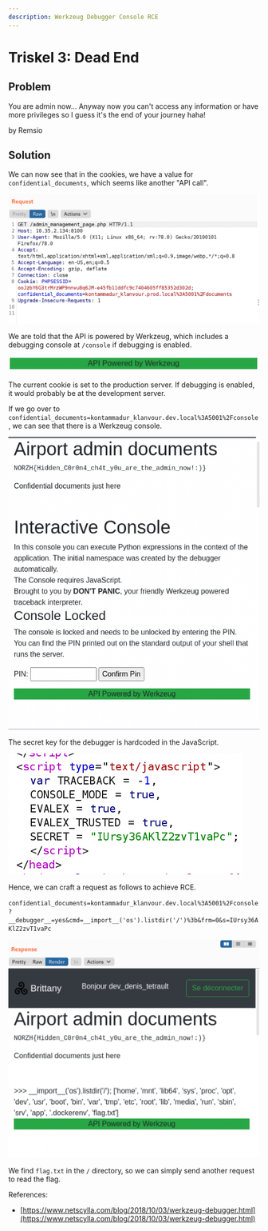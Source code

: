 ```yaml
---
description: Werkzeug Debugger Console RCE
---
```


# Triskel 3: Dead End

## Problem

You are admin now... Anyway now you can't access any information or have more privileges so I guess it's the end of your journey haha!

by Remsio

## Solution

We can now see that in the cookies, we have a value for `confidential_documents`, which seems like another "API call".

![](../../.gitbook/assets/a33e065763d148fb9c505e2cf70655d2.png)

We are told that the API is powered by Werkzeug, which includes a debugging console at `/console` if debugging is enabled.

![](../../.gitbook/assets/673321c7e0ef47eebacbbb0befcd6f08.png)

The current cookie is set to the production server. If debugging is enabled, it would probably be at the development server.

If we go over to `confidential_documents=kontammadur_klanvour.dev.local%3A5001%2Fconsole`, we can see that there is a Werkzeug console.

![](../../.gitbook/assets/2c50d3d872014ef19e25c0322a7e4845.png)

The secret key for the debugger is hardcoded in the JavaScript.

![](../../.gitbook/assets/af3f82f79f20471c82e3f087dfa36b72.png)

Hence, we can craft a request as follows to achieve RCE.

`confidential_documents=kontammadur_klanvour.dev.local%3A5001%2Fconsole?__debugger__=yes&cmd=__import__('os').listdir('/')%3b&frm=0&s=IUrsy36AKlZ2zvT1vaPc`

![](../../.gitbook/assets/9c6ad07cf8f94dfcb3497ecf292be7d7.png)

We find `flag.txt` in the `/` directory, so we can simply send another request to read the flag.

References:

* [https://www.netscylla.com/blog/2018/10/03/werkzeug-debugger.html](https://www.netscylla.com/blog/2018/10/03/werkzeug-debugger.html)


